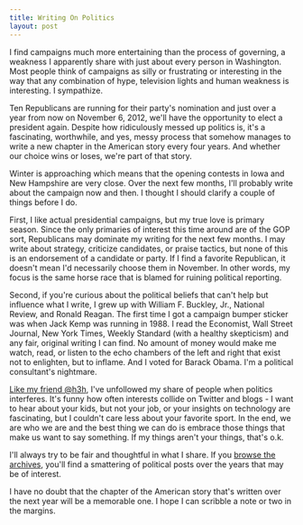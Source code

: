 ```yaml
--- 
title: Writing On Politics
layout: post
---
```

I find campaigns much more entertaining than the process of governing, a weakness I apparently share with just about every person in Washington. Most people think of campaigns as silly or frustrating or interesting in the way that any combination of hype, television lights and human weakness is interesting. I sympathize. 

Ten Republicans are running for their party's nomination and just over a year from now on November 6, 2012, we'll have the opportunity to elect a president again. Despite how ridiculously messed up politics is, it's a fascinating, worthwhile, and yes, messy process that somehow manages to write a new chapter in the American story every four years. And whether our choice wins or loses, we're part of that story.

Winter is approaching which means that the opening contests in Iowa and New Hampshire are very close. Over the next few months, I'll probably write about the campaign now and then. I thought I should clarify a couple of things before I do.

First, I like actual presidential campaigns, but my true love is primary season. Since the only primaries of interest this time around are of the GOP sort, Republicans may dominate my writing for the next few months. I may write about strategy, criticize candidates, or praise tactics, but none of this is an endorsement of a candidate or party. If I find a favorite Republican, it doesn't mean I'd necessarily choose them in November. In other words, my focus is the same horse race that is blamed for ruining political reporting. 

Second, if you're curious about the political beliefs that can't help but influence what I write, I grew up with William F. Buckley, Jr., National Review, and Ronald Reagan. The first time I got a campaign bumper sticker was when Jack Kemp was running in 1988. I read the Economist, Wall Street Journal, New York Times, Weekly Standard (with a healthy skepticism) and any fair, original writing I can find. No amount of money would make me watch, read, or listen to the echo chambers of the left and right that exist not to enlighten, but to inflame. And I voted for Barack Obama. I'm a political consultant's nightmare. 

[Like my friend @h3h](https://twitter.com/#!/h3h/status/129262127121842176), I've unfollowed my share of people when politics interferes. It's funny how often interests collide on Twitter and blogs - I want to hear about your kids, but not your job, or your insights on technology are fascinating, but I couldn't care less about your favorite sport. In the end, we are who we are and the best thing we can do is embrace those things that make us want to say something. If my things aren't your things, that's o.k. 

I'll always try to be fair and thoughtful in what I share. If you [browse the archives](/archive/), you'll find a smattering of political posts over the years that may be of interest. 

I have no doubt that the chapter of the American story that's written over the next year will be a memorable one. I hope I can scribble a note or two in the margins.